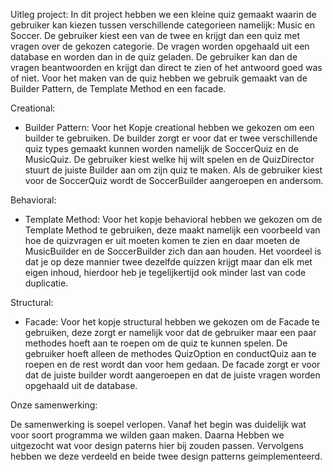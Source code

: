Uitleg project:
In dit project hebben we een kleine quiz gemaakt waarin de gebruiker kan kiezen tussen verschillende categorieen 
namelijk: Music en Soccer. De gebruiker kiest een van de twee en krijgt dan een quiz met vragen over de gekozen 
categorie. De vragen worden opgehaald uit een database en worden dan in de quiz geladen.
De gebruiker kan dan de vragen beantwoorden en krijgt dan direct te zien of het antwoord goed was of niet. Voor het 
maken van de quiz hebben we gebruik gemaakt van de Builder Pattern, de Template Method en een facade.

Creational: 
- Builder Pattern: Voor het Kopje creational hebben we gekozen om een builder te gebruiken. De builder zorgt er voor dat er twee verschillende quiz types gemaakt kunnen worden namelijk de SoccerQuiz en de MusicQuiz. De gebruiker kiest welke hij wilt spelen en de QuizDirector stuurt de juiste Builder aan om zijn quiz te maken. Als de gebruiker kiest voor de SoccerQuiz wordt de SoccerBuilder aangeroepen en andersom. 

Behavioral: 
- Template Method: Voor het kopje behavioral hebben we gekozen om de Template Method te gebruiken, deze maakt namelijk een voorbeeld van hoe de quizvragen er uit moeten komen te zien en daar moeten de MusicBuilder en de SoccerBuilder zich dan aan houden. Het voordeel is dat je op deze mannier twee dezelfde quizzen krijgt maar dan elk met eigen inhoud, hierdoor heb je tegelijkertijd ook minder last van code duplicatie. 

Structural:
- Facade: Voor het kopje structural hebben we gekozen om de Facade te gebruiken, deze zorgt er namelijk voor dat de gebruiker maar een paar methodes hoeft aan te roepen om de quiz te kunnen spelen. De gebruiker hoeft alleen de methodes QuizOption en conductQuiz aan te roepen en de rest wordt dan voor hem gedaan. De facade zorgt er voor dat de juiste builder wordt aangeroepen en dat de juiste vragen worden opgehaald uit de database.

Onze samenwerking:

De samenwerking is soepel verlopen. Vanaf het begin was duidelijk wat voor soort programma we wilden gaan maken. Daarna
Hebben we uitgezocht wat voor design paterns hier bij zouden passen. Vervolgens hebben we deze verdeeld en beide twee 
design patterns geimplementeerd. 
